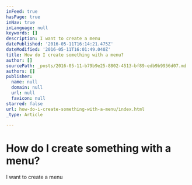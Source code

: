 ```yaml
---
inFeed: true
hasPage: true
inNav: true
inLanguage: null
keywords: []
description: I want to create a menu
datePublished: '2016-05-11T16:14:21.475Z'
dateModified: '2016-05-11T16:01:49.040Z'
title: How do I create something with a menu?
author: []
sourcePath: _posts/2016-05-11-b79b9e25-8802-4513-bf89-edb9b9956d07.md
authors: []
publisher:
  name: null
  domain: null
  url: null
  favicon: null
starred: false
url: how-do-i-create-something-with-a-menu/index.html
_type: Article

---
```

# How do I create something with a menu?

I want to create a menu